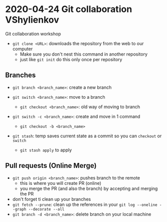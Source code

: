 # 2020-04-24 Git collaboration VShylienkov
Git collaboration workshop

- `git clone <URL>`: downloads the repository from the web to our computer
    - Make sure you don't nest this command in another repository
    - just like `git init` do this only once per repository

## Branches

- `git branch <branch_name>`: create a new branch
- `git switch <branch_name>`: move to a branch
    - `git checkout <branch_name>`: old way of moving to branch

- `git switch -c <branch_name>`: create and move in 1 command
    - `git checkout -b <branch_name>`

- `git stash`: temp saves current state as a commit so you can `checkout` or `switch` 
    - `git stash apply` to apply

## Pull requests (Online Merge)

- `git push origin <branch_name>`: pushes branch to the remote
    - this is where you will create PR (online)
    - you merge the PR (and also the branch) by accepting and merging the PR
- don't forget ti clean up your branches
- `git fetch --prune`: clean up the references in your `git log --oneline --graph --decorate --all`
- `git branch -d <branch_name>`: delete branch on your local machine